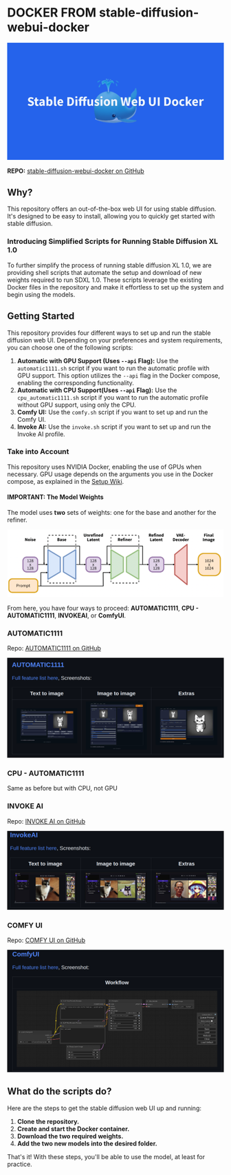 # DOCKER FROM stable-diffusion-webui-docker

![Logo](../misc/media/webui_docker_logo.png)

**REPO:** [stable-diffusion-webui-docker on GitHub](https://github.com/AbdBarho/stable-diffusion-webui-docker)

## Why?

This repository offers an out-of-the-box web UI for using stable diffusion. It's designed to be easy to install, allowing you to quickly get started with stable diffusion.

### Introducing Simplified Scripts for Running Stable Diffusion XL 1.0

To further simplify the process of running stable diffusion XL 1.0, we are providing shell scripts that automate the setup and download of new weights required to run SDXL 1.0. These scripts leverage the existing Docker files in the repository and make it effortless to set up the system and begin using the models.

## Getting Started

This repository provides four different ways to set up and run the stable diffusion web UI. Depending on your preferences and system requirements, you can choose one of the following scripts:

1. **Automatic with GPU Support (Uses `--api` Flag):** Use the `automatic1111.sh` script if you want to run the automatic profile with GPU support. This option utilizes the `--api` flag in the Docker compose, enabling the corresponding functionality.
2. **Automatic with CPU Support(Uses `--api` Flag):** Use the `cpu_automatic1111.sh` script if you want to run the automatic profile without GPU support, using only the CPU.
3. **Comfy UI:** Use the `comfy.sh` script if you want to set up and run the Comfy UI.
4. **Invoke AI:** Use the `invoke.sh` script if you want to set up and run the Invoke AI profile.

### Take into Account

This repository uses NVIDIA Docker, enabling the use of GPUs when necessary. GPU usage depends on the arguments you use in the Docker compose, as explained in the [Setup Wiki](https://github.com/AbdBarho/stable-diffusion-webui-docker/wiki/Setup).

#### IMPORTANT: The Model Weights
The model uses **two** sets of weights: one for the base and another for the refiner.

![Model Image](../misc/media/base-refiner.webp)

From here, you have four ways to proceed: **AUTOMATIC1111**, **CPU - AUTOMATIC1111**, **INVOKEAI**, or **ComfyUI**.

### AUTOMATIC1111
Repo: [AUTOMATIC1111 on GitHub](https://github.com/AUTOMATIC1111/stable-diffusion-webui-feature-showcase)

![Automatic Img](../misc/media/automatic1111_screenshots.png)

### CPU - AUTOMATIC1111
Same as before but with CPU, not GPU

### INVOKE AI
Repo: [INVOKE AI on GitHub](https://github.com/invoke-ai/InvokeAI)

![Invoke Img](../misc/media/invokeAI_screenshots.png)

### COMFY UI
Repo: [COMFY UI on GitHub](https://github.com/comfyanonymous/ComfyUI)

![Comfy Img](../misc/media/comfyUI_screenshots.png)

## What do the scripts do?

Here are the steps to get the stable diffusion web UI up and running:

1. **Clone the repository.**
2. **Create and start the Docker container.**
3. **Download the two required weights.**
4. **Add the two new models into the desired folder.**

That's it! With these steps, you'll be able to use the model, at least for practice.
